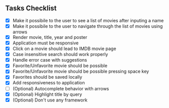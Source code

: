 ## Tasks Checklist

- [x] Make it possibile to the user to see a list of movies after inputing a name
- [x] Make it possibile to the user to navigate through the list of movies using arrows
- [x] Render movie, title, year and poster
- [x] Application must be responsive
- [x] Click on a movie should lead to IMDB movie page
- [x] Case insensitive search should work properly
- [x] Handle error case with suggestions
- [x] Favorite/Unfavorite movie should be possible
- [x] Favorite/Unfavorite movie should be possible pressing space key
- [x] Favorites should be saved locally
- [x] Add responsiveness to application
- [ ] (Optional) Autocomplete behavior with arrows
- [x] (Optional) Highlight title by query
- [x] (Optional) Don't use any framework

